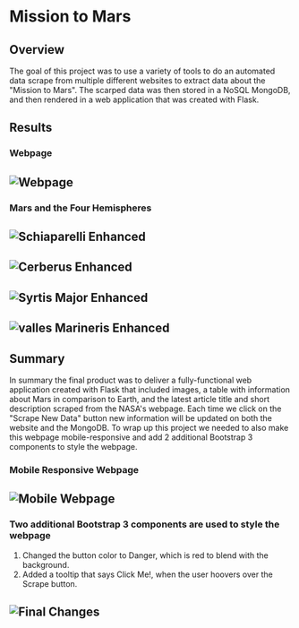 # Mission to Mars

## Overview 

The goal of this project was to use a variety of tools to do an automated data scrape from multiple different websites to extract data about the "Mission to Mars". The scarped data was then stored in a NoSQL MongoDB, and then rendered in a web application that was created with Flask.

## Results

### Webpage

![Webpage]( https://github.com/backwater-graphics/Mission-to-Mars/blob/main/images/index.jpg)
---

### Mars and the Four Hemispheres

![Schiaparelli Enhanced]( https://github.com/backwater-graphics/Mission-to-Mars/blob/main/images/index_files/schiaparelli_enhanced-full.jpg)
---

![Cerberus Enhanced]( https://github.com/backwater-graphics/Mission-to-Mars/blob/main/images/index_files/cerberus-enhanced-full.jpg)
---

![Syrtis Major Enhanced]( https://github.com/backwater-graphics/Mission-to-Mars/blob/main/images/index_files/syrtis_major_enhanced-full.jpg)
---

![valles Marineris Enhanced]( https://github.com/backwater-graphics/Mission-to-Mars/blob/main/images/index_files/valles_marineris_enhanced-full.jpg)
---

## Summary

In summary the final product was to deliver a fully-functional web application created with Flask that included images, a table with information about Mars in comparison to Earth, and the latest article title and short description scraped from the NASA's webpage. Each time we click on the "Scrape New Data" button new information will be updated on both the website and the MongoDB.
To wrap up this project we needed to also make this webpage mobile-responsive and add 2 additional Bootstrap 3 components to style the webpage.

### Mobile Responsive Webpage

![Mobile Webpage]( https://github.com/backwater-graphics/Mission-to-Mars/blob/main/images/phone-shot.jpg)
---

### Two additional Bootstrap 3 components are used to style the webpage

1.	Changed the button color to Danger, which is red to blend with the background.
2.	Added a tooltip that says Click Me!, when the user hoovers over the Scrape button.

![Final Changes]( https://github.com/backwater-graphics/Mission-to-Mars/blob/main/images/changes.jpg)
---

